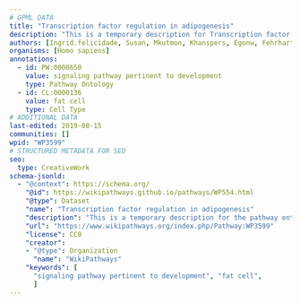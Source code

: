 ```yaml
---
# GPML DATA
title: "Transcription factor regulation in adipogenesis"
description: "This is a temporary description for Transcription factor regulation in adipogenesis"
authors: [Ingrid.felicidade, Susan, Mkutmon, Khanspers, Egonw, Fehrhart]
organisms: [Homo sapiens]
annotations:
  - id: PW:0000650
    value: signaling pathway pertinent to development
    type: Pathway Ontology
  - id: CL:0000136
    value: fat cell
    type: Cell Type
# ADDITIONAL DATA
last-edited: 2019-08-15
communities: []
wpid: "WP3599"
# STRUCTURED METADATA FOR SEO
seo:
  type: CreativeWork
schema-jsonld:
  - "@context": https://schema.org/
    "@id": https://wikipathways.github.io/pathways/WP554.html
    "@type": Dataset
    "name": "Transcription factor regulation in adipogenesis"
    "description": "This is a temporary description for the pathway entitled: Transcription factor regulation in adipogenesis"
    "url": "https://www.wikipathways.org/index.php/Pathway:WP3599"
    "license": CC0
    "creator":
    - "@type": Organization
      "name": "WikiPathways"
    "keywords": [
      "signaling pathway pertinent to development", "fat cell",
      ]
---
```

